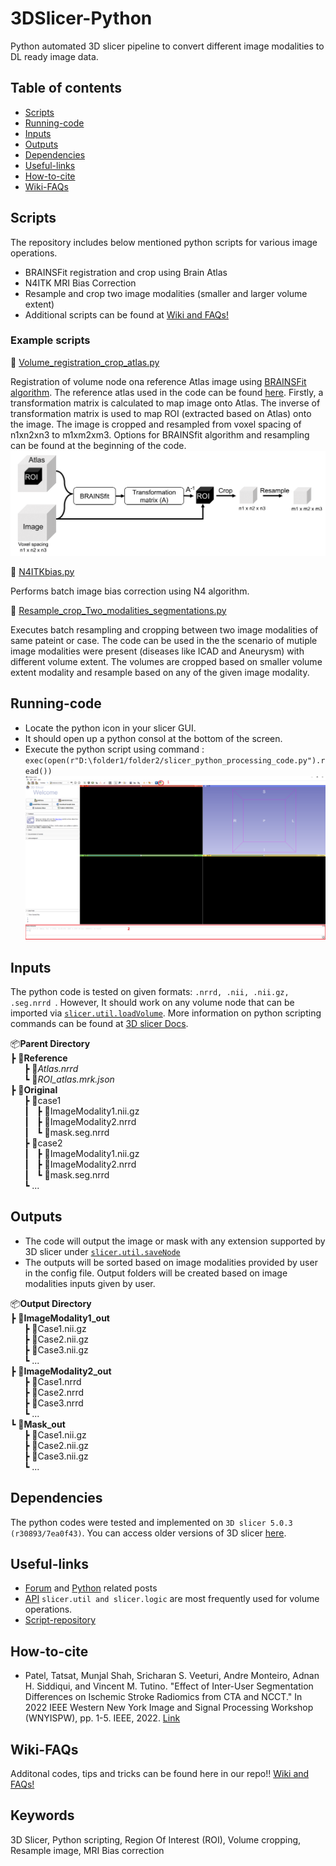 # 3DSlicer-Python
Python automated 3D slicer pipeline to convert different image modalities to DL ready image data. 

## Table of contents
* [Scripts](#scripts)
* [Running-code](#run-code)
* [Inputs](#inputs)
* [Outputs](#outputs)
* [Dependencies](#dependencies)
* [Useful-links](#links)
* [How-to-cite](#cite)
* [Wiki-FAQs](#Wiki)

## Scripts
The repository includes below mentioned python scripts for various image operations. 
  - BRAINSFit registration and crop using Brain Atlas
  - N4ITK MRI Bias Correction 
  - Resample and crop two image modalities (smaller and larger volume extent)
  - Additional scripts can be found at [Wiki and FAQs!](https://github.com/munjalshah94/3DSlicer-Python/blob/main/Documentation/Wiki.md)
 ### Example scripts
📜 [Volume_registration_crop_atlas.py](https://github.com/munjalshah94/3DSlicer-Python/blob/main/Brainsfit_Atlas/Volume_registration_crop_atlas.py)

Registration of volume node ona reference Atlas image using [BRAINSFit algorithm](https://slicer.readthedocs.io/en/latest/user_guide/modules/brainsfit.html). The reference atlas used in the code can be found [here](https://www.ncbi.nlm.nih.gov/pmc/articles/PMC7274757/). Firstly, a transformation matrix is calculated to map image onto Atlas. The inverse of transformation matrix is used to map ROI (extracted based on Atlas) onto the image. The image is cropped and resampled from voxel spacing of n1xn2xn3 to m1xm2xm3.  Options for BRAINSfit algorithm and resampling can be found at the beginning of the code.
  ![Image1](Documentation/Brainsfit_crop_resample.png)
  
📜 [N4ITKbias.py](https://github.com/munjalshah94/3DSlicer-Python/blob/main/N4ITKBias/N4ITKbias.py)

Performs batch image bias correction using N4 algorithm. 

📜 [Resample_crop_Two_modalities_segmentations.py](https://github.com/munjalshah94/3DSlicer-Python/blob/main/Two_Modalities/Resample_crop_Two_modalities_segmentations.py)

Executes batch resampling and cropping between two image modalities of same pateint or case. The code can be used in the the scenario of mutiple image modalities were present (diseases like ICAD and Aneurysm) with different volume extent. The volumes are cropped based on smaller volume extent modality and resample based on any of the given image modality.

## Running-code
- Locate the python icon in your slicer GUI.
- It should open up a python consol at the bottom of the screen.
- Execute the python script using command : ``` exec(open(r"D:\folder1/folder2/slicer_python_processing_code.py").read()) ```
![Image1](Documentation/step1.png)


## Inputs
The python code is tested on given formats: ```.nrrd, .nii, .nii.gz, .seg.nrrd ```. However, It should work on any volume node that can be imported via [```slicer.util.loadVolume```](https://slicer.readthedocs.io/en/v4.11/developer_guide/slicer.html?highlight=util.loadVolume#slicer.util.loadVolume). More information on python scripting commands can be found at [3D slicer Docs](https://slicer.readthedocs.io/en/v4.11/index.html). 

📦**Parent Directory**          &emsp; &emsp;  
  ┣ 📂**Reference**  
&ensp; &ensp;    ┣ 📜*Atlas.nrrd*  
&ensp; &ensp;    ┗ 📜*ROI_atlas.mrk.json*  
  ┣ 📂**Original**  
  &ensp; &ensp;    ┣ 📂case1                     
  &ensp; &ensp; ┃ &nbsp;    ┣ 📜ImageModality1.nii.gz  
  &ensp; &ensp; ┃ &nbsp;    ┣ 📜ImageModality2.nrrd  
  &ensp; &ensp; ┃ &nbsp;    ┗ 📜mask.seg.nrrd  
  &ensp; &ensp;    ┣ 📂case2                     
  &ensp; &ensp; ┃ &nbsp;    ┣ 📜ImageModality1.nii.gz  
  &ensp; &ensp; ┃ &nbsp;    ┣ 📜ImageModality2.nrrd  
  &ensp; &ensp; ┃ &nbsp;    ┗ 📜mask.seg.nrrd  
  &ensp; &ensp; ┗ ...                             
  
## Outputs
- The code will output the image or mask with any extension supported by 3D slicer under [```slicer.util.saveNode```](https://slicer.readthedocs.io/en/latest/developer_guide/slicer.html#slicer.util.saveNode)
- The outputs will be sorted based on image modalities provided by user in the config file. Output folders will be created based on image modalities inputs given by user.
 
📦**Output Directory**          &emsp; &emsp;  
  ┣ 📂**ImageModality1_out**  
  &ensp; &ensp;    ┣ 📜Case1.nii.gz  
  &ensp; &ensp;    ┣ 📜Case2.nii.gz   
  &ensp; &ensp;    ┣ 📜Case3.nii.gz  
  &ensp; &ensp;    ┗ ...  
  ┣ 📂**ImageModality2_out**  
  &ensp; &ensp;    ┣ 📜Case1.nrrd  
  &ensp; &ensp;    ┣ 📜Case2.nrrd   
  &ensp; &ensp;    ┣ 📜Case3.nrrd  
  &ensp; &ensp;    ┗ ...    
  ┗ 📂**Mask_out**  
  &ensp; &ensp;    ┣ 📜Case1.nii.gz  
  &ensp; &ensp;    ┣ 📜Case2.nii.gz   
  &ensp; &ensp;    ┣ 📜Case3.nii.gz  
  &ensp; &ensp;    ┗ ... 


## Dependencies
The python codes were tested and implemented on ```3D slicer 5.0.3 (r30893/7ea0f43)```. You can access older versions of 3D slicer [here](https://slicer-packages.kitware.com/#collection/5f4474d0e1d8c75dfc70547e/folder/5f4474d0e1d8c75dfc705482).

## Useful-links
- [Forum](https://discourse.slicer.org/) and  [Python](https://discourse.slicer.org/tag/python) related posts
- [API](https://slicer.readthedocs.io/en/latest/developer_guide/slicer.html) ```slicer.util and slicer.logic``` are most frequently used for volume operations. 
- [Script-repository](https://slicer.readthedocs.io/en/latest/developer_guide/script_repository.html)
## How-to-cite
- Patel, Tatsat, Munjal Shah, Sricharan S. Veeturi, Andre Monteiro, Adnan H. Siddiqui, and Vincent M. Tutino. "Effect of Inter-User Segmentation Differences on Ischemic Stroke Radiomics from CTA and NCCT." In 2022 IEEE Western New York Image and Signal Processing Workshop (WNYISPW), pp. 1-5. IEEE, 2022. [Link](https://ieeexplore.ieee.org/abstract/document/9983487)
## Wiki-FAQs
Additonal codes, tips and tricks can be found here in our repo!! [Wiki and FAQs!](https://github.com/munjalshah94/3DSlicer-Python/blob/main/Documentation/Wiki.md)

## Keywords
3D Slicer, Python scripting, Region Of Interest (ROI), Volume cropping, Resample image, MRI Bias correction

